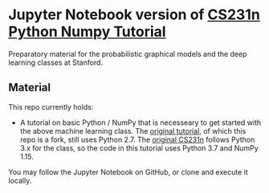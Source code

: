 # Jupyter Notebook version of [CS231n Python Numpy Tutorial](http://cs231n.github.io/python-numpy-tutorial/)

Preparatory material for the probabilistic graphical models and the deep learning classes at Stanford.

## Material

This repo currently holds:

* A tutorial on basic Python / NumPy that is necesseary to get started with the above machine learning class. The [original tutorial](https://github.com/kuleshov/cs228-material), of which this repo is a fork, still uses Python 2.7. The [original CS231n](http://cs231n.github.io/python-numpy-tutorial/) follows Python 3.x for the class, so the code in this tutorial uses Python 3.7 and NumPy 1.15. 

You may follow the Jupyter Notebook on GitHub, or clone and execute it locally.
